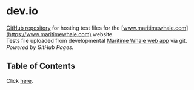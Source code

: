 # dev.io
[GitHub repository](https://github.com/riwhale/dev.io/) for hosting test files for the [www.maritimewhale.com](https://www.maritimewhale.com) website.
<br/>Tests file uploaded from developmental [Maritime Whale web app](https://github.com/maritime-whale/maritime-whale) via git.
<br/>*Powered by GitHub Pages.*

## Table of Contents
Click [here](https://riwhale.github.io/dev.io/contents.html).
